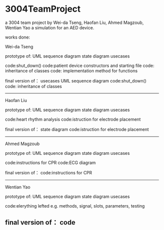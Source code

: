 # 3004TeamProject
a 3004 team project by Wei-da Tseng, Haofan Liu, Ahmed Magzoub, Wentian Yao
a simulation for an AED device.

works done:

Wei-da Tseng

prototype of:
UML
sequence diagram
state diagram
usecases

code:shut_down() 
code:patient device constructors and starting file
code: inheritance of classes
code: implementation method for functions

final version of：
usecases
UML
sequence diagram
code:shut_down() 
code: inheritance of classes

------------------
Haofan Liu

prototype of:
UML
sequence diagram
state diagram
usecases

code:heart rhythm analysis
code:istruction for electrode placement

final version of：
state diagram
code:istruction for electrode placement


------------------
Ahmed Magzoub

prototype of:
UML
sequence diagram
state diagram
usecases

code:instructions for CPR
code:ECG diagram

final version of：
code:instructions for CPR

------------------
Wentian Yao

prototype of:
UML
sequence diagram
state diagram
usecases

code:elerything lefted e.g. methods, signal, slots, parameters, testing

final version of：
code
------------------

